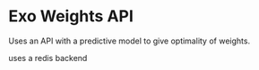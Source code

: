 # Exo Weights API 

Uses an API with a predictive model to give optimality of weights. 

uses a redis backend 


